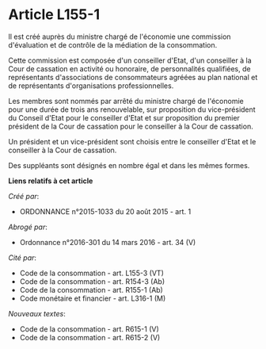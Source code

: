 # Article L155-1

Il est créé auprès du ministre chargé de l'économie une commission d'évaluation et de contrôle de la médiation de la
consommation. 

Cette commission est composée d'un conseiller d'Etat, d'un conseiller à la Cour de cassation en activité ou honoraire, de
personnalités qualifiées, de représentants d'associations de consommateurs agréées au plan national et de représentants
d'organisations professionnelles. 

Les membres sont nommés par arrêté du ministre chargé de l'économie pour une durée de trois ans renouvelable, sur proposition
du vice-président du Conseil d'Etat pour le conseiller d'Etat et sur proposition du premier président de la Cour de cassation
pour le conseiller à la Cour de cassation. 

Un président et un vice-président sont choisis entre le conseiller d'Etat et le conseiller à la Cour de cassation. 

Des suppléants sont désignés en nombre égal et dans les mêmes formes.

**Liens relatifs à cet article**

_Créé par_:

  - ORDONNANCE n°2015-1033 du 20 août 2015 - art. 1

_Abrogé par_:

  - Ordonnance n°2016-301 du 14 mars 2016 - art. 34 (V)

_Cité par_:

  - Code de la consommation - art. L155-3 (VT)
  - Code de la consommation - art. R154-3 (Ab)
  - Code de la consommation - art. R155-1 (Ab)
  - Code monétaire et financier - art. L316-1 (M)

_Nouveaux textes_:

  - Code de la consommation - art. R615-1 (V)
  - Code de la consommation - art. R615-2 (V)
